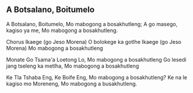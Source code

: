 ## A Botsalano, Boitumelo

A Botsalano, Boitumelo,
Mo mabogong a bosakhutleng;
A go masego, kagiso ya me,
Mo mabogong a bosakhutleng.

Chorus
Ikaege (go Jeso Morena)
O bolokege ka gotlhe
Ikaege (go Jeso Morena)
Mo mabogong a bosakhutleng

Monate Go Tsama'a Loetong Lo,
Mo mabogong a bosakhutleng
Go lesedi jang tseleng ka metlha,
Mo mabogong a bosakhutleng

Ke Tla Tshaba Eng, Ke Boife Eng,
Mo mabogong a bosakhutleng?
Ke na le kagiso mo Moreneng,
Mo mabogong a busakhutleng.


